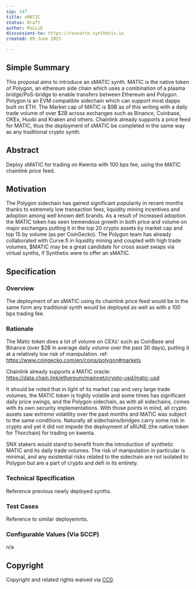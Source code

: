 ```yaml
---
sip: 147
title: sMATIC
status: Draft
author: MiLLiE
discussions-to: https://research.synthetix.io
created: 09 June 2021

---
```


<!--You can leave these HTML comments in your merged SIP and delete the visible duplicate text guides, they will not appear and may be helpful to refer to if you edit it again. This is the suggested template for new SIPs. Note that an SIP number will be assigned by an editor. When opening a pull request to submit your SIP, please use an abbreviated title in the filename, `sip-draft_title_abbrev.md`. The title should be 44 characters or less.-->


## Simple Summary
  
<!--"If you can't explain it simply, you don't understand it well enough." Simply describe the outcome the proposed changes intends to achieve. This should be non-technical and accessible to a casual community member.-->
This proposal aims to introduce an sMATIC synth. MATIC is the native token of Polygon, an ethereum side chain which uses a combination of a plasma bridge/PoS-bridge to enable transfers between Ethereum and Polygon. Polygon is an EVM compatible sidechain which can support most dapps built on ETH. The Market cap of MATIC is $9B as of this writing with a daily trade volume of over $2B across exchanges such as Binance, Coinbase, OKEx, Huobi and Kraken and others.
Chainlink already supports a price feed for MATIC, thus the deployment of sMATIC be completed in the same way as any traditional crypto synth.
  
## Abstract
<!--A short (~200 word) description of the proposed change, the abstract should clearly describe the proposed change. This is what *will* be done if the SIP is implemented, not *why* it should be done or *how* it will be done. If the SIP proposes deploying a new contract, write, "we propose to deploy a new contract that will do x".-->
Deploy sMATIC for trading on Kwenta with 100 bps fee, using the MATIC chainlink price feed.

## Motivation
<!--This is the problem statement. This is the *why* of the SIP. It should clearly explain *why* the current state of the protocol is inadequate.  It is critical that you explain *why* the change is needed, if the SIP proposes changing how something is calculated, you must address *why* the current calculation is innaccurate or wrong. This is not the place to describe how the SIP will address the issue!-->
The Polygon sidechain has gained significant popularity in recent months thanks to extremely low transaction fees, liquidity mining incentives and adoption among well known defi brands. As a result of increased adoption the MATIC token has seen tremendous growth in both price and volume on major exchanges putting it in the top 20 crypto assets by market cap and top 15 by volume (as per CoinGecko). The Polygon team has already collaborated with Curve.fi in liquidity mining and coupled with high trade volumes, $MATIC may be a great candidate for cross asset swaps via virtual synths, if Synthetix were to offer an sMATIC. 

## Specification
<!--The specification should describe the syntax and semantics of any new feature, there are five sections
1. Overview
2. Rationale
3. Technical Specification
4. Test Cases
5. Configurable Values
-->

### Overview
<!--This is a high level overview of *how* the SIP will solve the problem. The overview should clearly describe how the new feature will be implemented.-->
The deployment of an sMATIC using its chainlink price feed would be in the same form any traditional synth would be deployed as well as with a 100 bps trading fee.

### Rationale
<!--This is where you explain the reasoning behind how you propose to solve the problem. Why did you propose to implement the change in this way, what were the considerations and trade-offs. The rationale fleshes out what motivated the design and why particular design decisions were made. It should describe alternate designs that were considered and related work. The rationale may also provide evidence of consensus within the community, and should discuss important objections or concerns raised during discussion.-->
The Matic token does a lot of volume on CEXs' such as CoinBase and Binance (over $2B in average daily volume over the past 30 days), putting it at a relatively low risk of manipulation. ref: https://www.coingecko.com/en/coins/polygon#markets  
  
Chainlink already supports a MATIC oracle: https://data.chain.link/ethereum/mainnet/crypto-usd/matic-usd

It should be noted that in light of its market cap and very large trade volumes, the MATIC token is highly volatile and some times has significant daily price swings, and the Polygon sidechain, as with all sidechains, comes with its own security implementations. With those points in mind, all crypto assets saw extreme volatility over the past months and MATIC was subject to the same conditions. Naturally all sidechains/bridges carry some risk in crypto and yet it did not impede the deployment of sRUNE (the native token for Thorchain) for trading on kwenta. 

SNX stakers would stand to benefit from the introduction of synthetic MATIC and its daily trade volumes. The risk of manipulation in particular is minimal, and any existential risks related to the sidechain are not isolated to Polygon but are a part of crypto and defi in its entirety. 
  
### Technical Specification
<!--The technical specification should outline the public API of the changes proposed. That is, changes to any of the interfaces Synthetix currently exposes or the creations of new ones.-->
Reference previous newly deployed synths.

### Test Cases
<!--Test cases for an implementation are mandatory for SIPs but can be included with the implementation..-->
Reference to similar deployemnts. 

### Configurable Values (Via SCCP)
<!--Please list all values configurable via SCCP under this implementation.-->
n/a

## Copyright
Copyright and related rights waived via [CC0](https://creativecommons.org/publicdomain/zero/1.0/).
